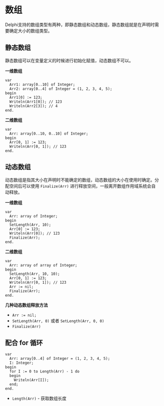 # 数组

Delphi支持的数组类型有两种，即静态数组和动态数组，静态数组就是在声明时需要确定大小的数组类型。

## 静态数组

静态数组可以在变量定义的时候进行初始化赋值，动态数组不可以。

**一维数组**

```delphi
var 
  Arr1: array[0..10] of Integer;
  Arr2: array[0..4] of Integer = (1, 2, 3, 4, 5);
begin
  Arr1[0] := 123;
  Writeln(Arr1[0]); // 123
  Writeln(Arr2[3]); // 4
end.
```

**二维数组**

```delphi
var 
  Arr: array[0..10, 0..10] of Integer;
begin
  Arr[0, 1] := 123;
  Writeln(Arr[0, 1]); // 123
end.
```

## 动态数组

动态数组是指其大小在声明时不能确定的数组，动态数组的大小在使用时确定。分配空间后可以使用 `Finalize(Arr)` 进行释放空间，一般离开数组作用域系统会自动释放。

**一维数组**

```delphi
var
  Arr: array of Integer;
begin
  SetLength(Arr, 10);
  Arr[0] := 123;
  Writeln(Arr[0]); // 123
  Finalize(Arr);
end.
```

**二维数组**

```delphi
var
  Arr: array of array of Integer;
begin
  SetLength(Arr, 10, 10);
  Arr[0, 1] := 123;
  Writeln(Arr[0, 1]); // 123
  Arr := nil;
  Finalize(Arr); 
end.
```

**几种动态数组释放方法**

- `Arr := nil;`
- `SetLength(Arr, 0)` 或者 `SetLength(Arr, 0, 0)`
- `Finalize(Arr)`

## 配合 for 循环

```delphi
var
  Arr: array[0..4] of Integer = (1, 2, 3, 4, 5);
  I: Integer;
begin
  for I := 0 to Length(Arr) - 1 do
  begin
    Writeln(Arr[I]);
  end;
end.
```

- `Length(Arr)` - 获取数组长度

